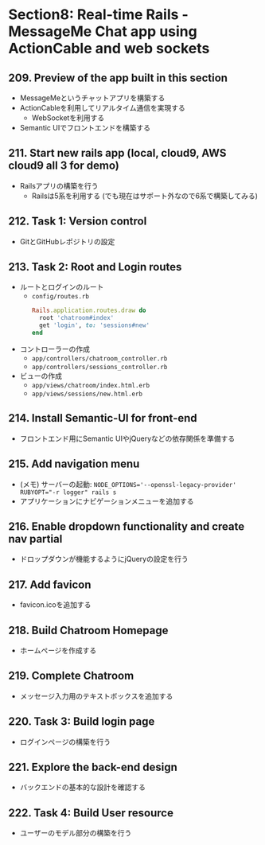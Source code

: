 # Section8: Real-time Rails - MessageMe Chat app using ActionCable and web sockets

## 209. Preview of the app built in this section

- MessageMeというチャットアプリを構築する
- ActionCableを利用してリアルタイム通信を実現する
  - WebSocketを利用する
- Semantic UIでフロントエンドを構築する

## 211. Start new rails app (local, cloud9, AWS cloud9 all 3 for demo)

- Railsアプリの構築を行う
  - Railsは5系を利用する (でも現在はサポート外なので6系で構築してみる)

## 212. Task 1: Version control

- GitとGitHubレポジトリの設定

## 213. Task 2: Root and Login routes

- ルートとログインのルート
  - `config/routes.rb`
    ```ruby
    Rails.application.routes.draw do
      root 'chatroom#index'
      get 'login', to: 'sessions#new'
    end
    ```
- コントローラーの作成
  - `app/controllers/chatroom_controller.rb`
  - `app/controllers/sessions_controller.rb`
- ビューの作成
  - `app/views/chatroom/index.html.erb`
  - `app/views/sessions/new.html.erb`

## 214. Install Semantic-UI for front-end

- フロントエンド用にSemantic UIやjQueryなどの依存関係を準備する

## 215. Add navigation menu

- (メモ) サーバーの起動: `NODE_OPTIONS='--openssl-legacy-provider' RUBYOPT="-r logger" rails s`
- アプリケーションにナビゲーションメニューを追加する

## 216. Enable dropdown functionality and create nav partial

- ドロップダウンが機能するようにjQueryの設定を行う

## 217. Add favicon

- favicon.icoを追加する

## 218. Build Chatroom Homepage

- ホームページを作成する

## 219. Complete Chatroom

- メッセージ入力用のテキストボックスを追加する

## 220. Task 3: Build login page

- ログインページの構築を行う

## 221. Explore the back-end design

- バックエンドの基本的な設計を確認する

## 222. Task 4: Build User resource

- ユーザーのモデル部分の構築を行う
